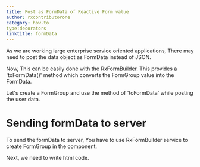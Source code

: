 ```yaml
---
title: Post as FormData of Reactive Form value
author: rxcontributorone
category: how-to
type:decorators
linktitle: formData
---
```


As we are working large enterprise service oriented applications, There may need to post the data object as FormData instead of JSON.

Now, This can be easily done with the RxFormBuilder. This provides a 'toFormData()' method which converts the FormGroup value into the FormData. 

Let's create a FormGroup and use the method of 'toFormData' while posting the user data.

# Sending formData to server

To send the formData to server, You have to use RxFormBuilder service to create FormGroup in the component.

<div component="app-code" key="formadata-complete-component"></div> 
Next, we need to write html code.
<div component="app-code" key="formadata-complete-html"></div> 
<div component="app-example-runner" ref-component="app-formadata-complete"></div>